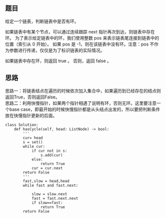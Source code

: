 ## 题目
给定一个链表，判断链表中是否有环。

如果链表中有某个节点，可以通过连续跟踪 next 指针再次到达，则链表中存在环。 为了表示给定链表中的环，我们使用整数 pos 来表示链表尾连接到链表中的位置（索引从 0 开始）。 如果 pos 是 -1，则在该链表中没有环。注意：pos 不作为参数进行传递，仅仅是为了标识链表的实际情况。

如果链表中存在环，则返回 true 。 否则，返回 false 。
## 思路
思路一：将链表结点在遍历的时候依次加入集合中，如果遍历到已经存在的结点则返回True，否则返回False。  
思路二：利用快慢指针，如果两个指针相遇了说明有环，否则无环。这里要注意一个base case，即最开始的时候快慢指针都是从头结点出发的，所以要把判断条件放在快慢指针更新的后面。
```pythhon
class Solution:
    def hasCycle(self, head: ListNode) -> bool:
        '''
        cur= head
        s = set()
        while cur:
            if cur not in s:
                s.add(cur)
            else:
                return True
            cur = cur.next
        return False
        '''
        fast,slow = head,head
        while fast and fast.next:
            
            slow = slow.next
            fast = fast.next.next
            if slow==fast:
                return True
        return False
```

